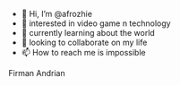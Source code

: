 - 👋 Hi, I’m @afrozhie
- 👀 interested in video game n technology
- 🌱 currently learning about the world
- 💞️ looking to collaborate on my life
- 📫 How to reach me is impossible

Firman Andrian
<!---
afrozhie/afrozhie is a ✨ special ✨ repository because its `README.md` (this file) appears on your GitHub profile.
You can click the Preview link to take a look at your changes.
--->
